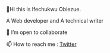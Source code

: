 👋Hi this is <span class="mark">Ifechukwu Obiezue</span>.

A <span class="mark">Web developer</span> and A
<span class="mark">technical writer</span>

💞️ I’m open to collaborate

📫 How to reach me :
[<span class="mark">Twitter</span>](https://twitter.com/ceedotech)


<!---
CeedoTech/CeedoTech is a ✨ special ✨ repository because its `README.md` (this file) appears on your GitHub profile.
You can click the Preview link to take a look at your changes.
--->
